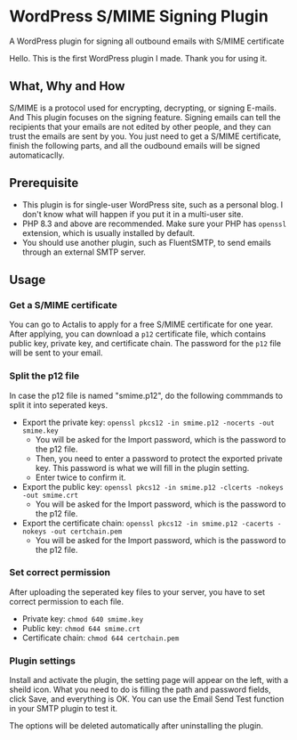 # WordPress S/MIME Signing Plugin
A WordPress plugin for signing all outbound emails with S/MIME certificate

Hello. This is the first WordPress plugin I made. Thank you for using it. 

## What, Why and How
S/MIME is a protocol used for encrypting, decrypting, or signing E-mails. And This plugin focuses on the signing feature. 
Signing emails can tell the recipients that your emails are not edited by other people, and they can trust the emails are sent by you. 
You just need to get a S/MIME certificate, finish the following parts, and all the oudbound emails will be signed automaticaclly. 

## Prerequisite
- This plugin is for single-user WordPress site, such as a personal blog. I don't know what will happen if you put it in a multi-user site.
- PHP 8.3 and above are recommended. Make sure your PHP has `openssl` extension, which is usually installed by default.
- You should use another plugin, such as FluentSMTP, to send emails through an external SMTP server. 

## Usage
### Get a S/MIME certificate
You can go to Actalis to apply for a free S/MIME certificate for one year. 
After applying, you can download a `p12` certificate file, which contains public key, private key, and certificate chain. 
The password for the `p12` file will be sent to your email. 

### Split the p12 file
In case the p12 file is named "smime.p12", do the following commmands to split it into seperated keys. 
- Export the private key: `openssl pkcs12 -in smime.p12 -nocerts -out smime.key`
  - You will be asked for the Import password, which is the password to the p12 file.
  - Then, you need to enter a password to protect the exported private key. This password is what we will fill in the plugin setting.
  - Enter twice to confirm it.
- Export the public key: `openssl pkcs12 -in smime.p12 -clcerts -nokeys -out smime.crt`
  - You will be asked for the Import password, which is the password to the p12 file.
- Export the certificate chain: `openssl pkcs12 -in smime.p12 -cacerts -nokeys -out certchain.pem`
  - You will be asked for the Import password, which is the password to the p12 file.

### Set correct permission
After uploading the seperated key files to your server, you have to set correct permission to each file. 
- Private key: `chmod 640 smime.key`
- Public key: `chmod 644 smime.crt`
- Certificate chain: `chmod 644 certchain.pem`

### Plugin settings
Install and activate the plugin, the setting page will appear on the left, with a sheild icon. 
What you need to do is filling the path and password fields, click Save, and everything is OK. 
You can use the Email Send Test function in your SMTP plugin to test it. 

The options will be deleted automatically after uninstalling the plugin. 
